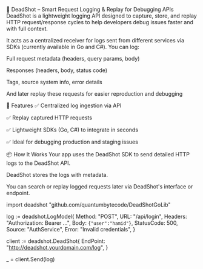 🔫 DeadShot – Smart Request Logging & Replay for Debugging APIs
DeadShot is a lightweight logging API designed to capture, store, and replay HTTP request/response cycles to help developers debug issues faster and with full context.

It acts as a centralized receiver for logs sent from different services via SDKs (currently available in Go and C#). You can log:

Full request metadata (headers, query params, body)

Responses (headers, body, status code)

Tags, source system info, error details

And later replay these requests for easier reproduction and debugging

🚀 Features
✅ Centralized log ingestion via API

✅ Replay captured HTTP requests

✅ Lightweight SDKs (Go, C#) to integrate in seconds

✅ Ideal for debugging production and staging issues

📦 How It Works
Your app uses the DeadShot SDK to send detailed HTTP logs to the DeadShot API.

DeadShot stores the logs with metadata.

You can search or replay logged requests later via DeadShot's interface or endpoint.


import deadshot "github.com/quantumbytecode/DeadShotGoLib"

log := deadshot.LogModel{
	Method:     "POST",
	URL:        "/api/login",
	Headers:    "Authorization: Bearer ...",
	Body:       `{"user":"hamid"}`,
	StatusCode: 500,
	Source:     "AuthService",
	Error:      "Invalid credentials",
}

client := deadshot.DeadShot{
	EndPoint: "http://deadshot.yourdomain.com/log",
}

_ = client.Send(log)
